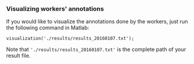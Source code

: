 ### Visualizing workers' annotations
If you would like to visualize the annotations done by the workers, just run the following command in Matlab:
```
visualization('./results/results_20160107.txt');
```
Note that `'./results/results_20160107.txt'` is the complete path of your result file.
